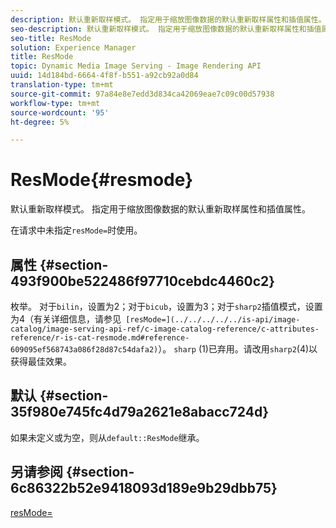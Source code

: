 ```yaml
---
description: 默认重新取样模式。 指定用于缩放图像数据的默认重新取样属性和插值属性。
seo-description: 默认重新取样模式。 指定用于缩放图像数据的默认重新取样属性和插值属性。
seo-title: ResMode
solution: Experience Manager
title: ResMode
topic: Dynamic Media Image Serving - Image Rendering API
uuid: 14d184bd-6664-4f8f-b551-a92cb92a0d84
translation-type: tm+mt
source-git-commit: 97a84e8e7edd3d834ca42069eae7c09c00d57938
workflow-type: tm+mt
source-wordcount: '95'
ht-degree: 5%

---
```



# ResMode{#resmode}

默认重新取样模式。 指定用于缩放图像数据的默认重新取样属性和插值属性。

在请求中未指定`resMode=`时使用。

## 属性 {#section-493f900be522486f97710cebdc4460c2}

枚举。 对于`bilin`，设置为2；对于`bicub`，设置为3；对于`sharp2`插值模式，设置为4（有关详细信息，请参见` [resMode=](../../../../../is-api/image-catalog/image-serving-api-ref/c-image-catalog-reference/c-attributes-reference/r-is-cat-resmode.md#reference-609095ef568743a086f28d87c54dafa2)`）。 `sharp` (1)已弃用。请改用`sharp2`(4)以获得最佳效果。

## 默认 {#section-35f980e745fc4d79a2621e8abacc724d}

如果未定义或为空，则从`default::ResMode`继承。

## 另请参阅 {#section-6c86322b52e9418093d189e9b29dbb75}

[resMode=](../../../../../is-api/image-catalog/image-serving-api-ref/c-image-catalog-reference/c-attributes-reference/r-is-cat-resmode.md#reference-609095ef568743a086f28d87c54dafa2)
